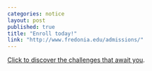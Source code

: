 ```yaml
---
categories: notice
layout: post
published: true
title: "Enroll today!"
link: "http://www.fredonia.edu/admissions/"
---
```



 [Click to discover the challenges that await you](http://www.fredonia.edu/admissions/).